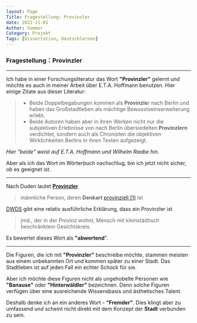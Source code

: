 ```yaml
---
layout: Page
Title: Fragestellung: Provinzler
date: 2022-11-01
Author: Sommer
Category: Projekt
Tags: [Dissertation, Deutschlernen]
---
```


### Fragestellung：Provinzler

------

Ich habe in einer Forschungsliteratur das Wort **"Provinzler"** gelernt und möchte es auch in meiner Arbeit über E.T.A. Hoffmann benutzen. Hier einige Zitate aus dieser Literatur:

> - Beide Doppelbegabungen kommen als **Provinzle**r nach Berlin und haben das Großstadtleben als mächtige Bewusstseinserweiterung erlebt.
> - Beide Autoren haben aber in ihren Werken nicht nur die subjektiven Erlebnisse von nach Berlin übersiedelten **Provinzlern** verdichtet, sondern auch als Chronisten die objektiven Wirklichkeiten Berlins in ihren Texten aufgezeigt.

*Hier "beide" weist auf E.T.A. Hoffmann und Wilhelm Raabe hin.*

Aber als ich das Wort im Wörterbuch nachschlug, bin ich jetzt nicht sicher, ob es geeignet ist.

------

Nach Duden lautet [**Pro­vinz­ler**](https://www.duden.de/rechtschreibung/Provinzler) 

> männliche Person, deren **Denkart** [provinziell (1)](https://www.duden.de/rechtschreibung/provinziell#Bedeutung-1) ist

[DWDS](https://www.dwds.de/wb/Provinzler) gibt eine relativ ausführliche Erklärung, dass ein Provinzler ist

> jmd., der in der Provinz wohnt, Mensch mit kleinstädtisch beschränktem Gesichtskreis.

Es bewertet dieses Wort als **"abwertend**".

------

Die Figuren, die ich mit **"Provinzler"** beschreibe möchte, stammen meisten aus einem unbekannten Ort und kommen später zu einer Stadt. Das Stadtleben ist auf jeden Fall ein echter Schock für sie. 

Aber ich möchte diese Figuren nicht als ungehobelte Personen wie **"Banause"** oder **"Hinterwäldler"** bezeichnen. Denn solche Figuren verfügen über eine ausreichende Wissensbasis und ästhetisches Talent.

Deshalb denke ich an ein anderes Wort - **"Fremder"**. Dies klingt aber zu umfassend und scheint nicht direkt mit dem Konzept der **Stadt** verbunden zu sein.

<!--Ich habe auch versucht, nach Synonymen für "Provinzler" zu suchen, kann aber kein entsprechendes Ergebnis finden.-->

